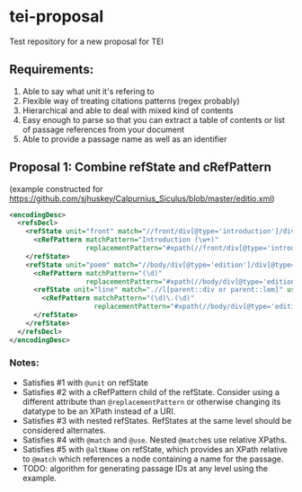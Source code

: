 # tei-proposal
Test repository for a new proposal for TEI

## Requirements:
1. Able to say what unit it's refering to
2. Flexible way of treating citations patterns (regex probably)
3. Hierarchical and able to deal with mixed kind of contents
4. Easy enough to parse so that you can extract a table of contents or list of passage references from your document
5. Able to provide a passage name as well as an identifier


## Proposal 1: Combine refState and cRefPattern
(example constructed for https://github.com/sjhuskey/Calpurnius_Siculus/blob/master/editio.xml)
```XML
<encodingDesc>
  <refsDecl>
    <refState unit="front" match="//front/div[@type='introduction']/div[@type='section']" use="head">
      <cRefPattern matchPattern="Introduction (\w+)" 
                   replacementPattern="#xpath(//front/div[@type='introduction']/div[@type='section'][@n='$1'])"/>
    </refState>
    <refState unit="poem" match="//body/div[@type='edition']/div[@type='textpart']" use="@n" altName="head" delim=".">
      <cRefPattern matchPattern="(\d)" 
                   replacementPattern="#xpath(//body/div[@type='edition']/div[@type='textpart'][@n='$1']"/>
      <refState unit="line" match=".//l[parent::div or parent::lem]" use="@n">
        <cRefPattern matchPattern="(\d)\.(\d)" 
                     replacementPattern="#xpath(//body/div[@type='edition']/div[@type='textpart'][@n='$1]//l[parent::div or parent::lem][@n='$2'])"/>
      </refState>
    </refState>
  </refsDecl>
</encodingDesc>
```
### Notes:
* Satisfies #1 with `@unit` on refState
* Satisfies #2 with a cRefPattern child of the refState. Consider using a different attribute than `@replacementPattern` or otherwise changing its datatype to be an XPath instead of a URI.
* Satisfies #3 with nested refStates. RefStates at the same level should be considered alternates.
* Satisfies #4 with `@match` and `@use`. Nested `@match`es use relative XPaths. 
* Satisfies #5 with `@altName` on refState, which provides an XPath relative to `@match` which references a node containing a name for the passage.
* TODO: algorithm for generating passage IDs at any level using the example.
